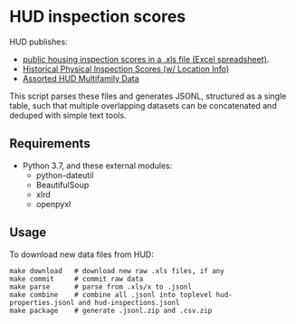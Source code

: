 # HUD inspection scores

HUD publishes:

- [public housing inspection scores in a .xls file (Excel spreadsheet)]([https://www.hud.gov/program_offices/housing/mfh/rems/remsinspecscores/remsphysinspscores).
- [Historical Physical Inspection Scores (w/ Location Info)](https://www.huduser.gov/portal/datasets/pis.html)
- [Assorted HUD Multifamily Data](https://www.hud.gov/program_offices/housing/mfh/mfdata)

This script parses these files and generates JSONL, structured as a single table, such that multiple overlapping datasets can be concatenated and deduped with simple text tools.

## Requirements

- Python 3.7, and these external modules:
    - python-dateutil
    - BeautifulSoup
    - xlrd
    - openpyxl

## Usage

To download new data files from HUD:

    make download   # download new raw .xls files, if any
    make commit     # commit raw data
    make parse      # parse from .xls/x to .jsonl
    make combine    # combine all .jsonl into toplevel hud-properties.jsonl and hud-inspections.jsonl
    make package    # generate .jsonl.zip and .csv.zip
